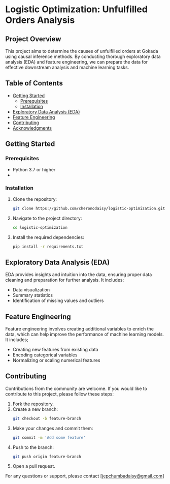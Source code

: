 # Logistic Optimization: Unfulfilled Orders Analysis

## Project Overview

This project aims to determine the causes of unfulfilled orders at Gokada using causal inference methods. By conducting thorough exploratory data analysis (EDA) and feature engineering, we can prepare the data for effective downstream analysis and machine learning tasks.

## Table of Contents
- [Getting Started](#getting-started)
  - [Prerequisites](#prerequisites)
  - [Installation](#installation)
- [Exploratory Data Analysis (EDA)](#exploratory-data-analysis-eda)
- [Feature Engineering](#feature-engineering)
- [Contributing](#contributing)
- [Acknowledgments](#acknowledgments)

## Getting Started

### Prerequisites

- Python 3.7 or higher
- 
### Installation

1. Clone the repository:
    ```sh
    git clone https://github.com/cheronodaisy/logistic-optimization.git
    ```
2. Navigate to the project directory:
    ```sh
    cd logistic-optimization
    ```
3. Install the required dependencies:
    ```sh
    pip install -r requirements.txt
    ```

## Exploratory Data Analysis (EDA)

EDA provides insights and intuition into the data, ensuring proper data cleaning and preparation for further analysis. It includes:
- Data visualization
- Summary statistics
- Identification of missing values and outliers

## Feature Engineering

Feature engineering involves creating additional variables to enrich the data, which can help improve the performance of machine learning models. It includes;
- Creating new features from existing data
- Encoding categorical variables
- Normalizing or scaling numerical features

## Contributing

Contributions from the community are welcome. If you would like to contribute to this project, please follow these steps:

1. Fork the repository.
2. Create a new branch:
    ```sh
    git checkout -b feature-branch
    ```
3. Make your changes and commit them:
    ```sh
    git commit -m 'Add some feature'
    ```
4. Push to the branch:
    ```sh
    git push origin feature-branch
    ```
5. Open a pull request.


For any questions or support, please contact [jepchumbadaisy@gmail.com]
